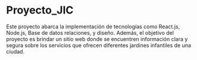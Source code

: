 # Proyecto_JIC
Este proyecto abarca la implementación de tecnologías como React.js, Node.js, Base de datos relaciones, y diseño. Además, el objetivo del proyecto es brindar un sitio web donde se encuentren información clara y segura sobre los servicios que ofrecen diferentes jardines infantiles de una ciudad.
